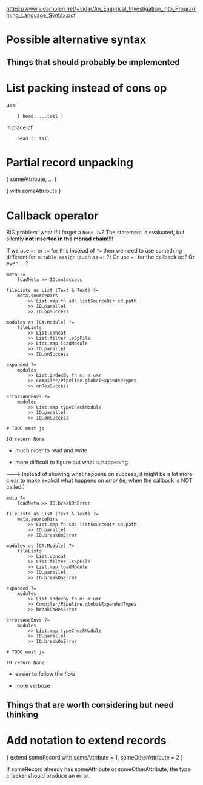 https://www.vidarholen.net/~vidar/An_Empirical_Investigation_into_Programming_Language_Syntax.pdf


Possible alternative syntax
===========================


Things that should probably be implemented
------------------------------------------

# List packing instead of cons op

  use

        [ head, ...tail ]

  in place of

        head :: tail


# Partial record unpacking

  { someAttribute, ... }

  { with someAttribute }




# Callback operator


BIG problem: what if I forget a `None ?=`?
The statement is evaluated, but silently **not inserted in the monad chain**!!!!





If we use `=:` or `:=` for this instead of `?=` then we need to use something different for `mutable assign` (such as `=!` ?)
Or use `=!` for the callback op?
Or even `::`?


    meta :=
        loadMeta >> IO.onSuccess

    fileLists as List (Text & Text) ?=
        meta.sourceDirs
            >> List.map fn sd: listSourceDir sd.path
            >> IO.parallel
            >> IO.onSuccess

    modules as [CA.Module] ?=
        fileLists
            >> List.concat
            >> List.filter isSpFile
            >> List.map loadModule
            >> IO.parallel
            >> IO.onSuccess

    expanded ?=
        modules
            >> List.indexBy fn m: m.umr
            >> Compiler/Pipeline.globalExpandedTypes
            >> onResSuccess

    errorsAndEnvs ?=
        modules
            >> List.map typeCheckModule
            >> IO.parallel
            >> IO.onSuccess

    # TODO emit js

    IO.return None



+ much nicer to read and write
- more difficult to figure out what is happening

---> Instead of showing what happens on success, it might be a lot more clear to make explicit what happens on *error*
    (ie, when the callback is NOT called!)



    meta ?=
        loadMeta >> IO.breakOnError

    fileLists as List (Text & Text) ?=
        meta.sourceDirs
            >> List.map fn sd: listSourceDir sd.path
            >> IO.parallel
            >> IO.breakOnError

    modules as [CA.Module] ?=
        fileLists
            >> List.concat
            >> List.filter isSpFile
            >> List.map loadModule
            >> IO.parallel
            >> IO.breakOnError

    expanded ?=
        modules
            >> List.indexBy fn m: m.umr
            >> Compiler/Pipeline.globalExpandedTypes
            >> breakOnResError

    errorsAndEnvs ?=
        modules
            >> List.map typeCheckModule
            >> IO.parallel
            >> IO.breakOnError

    # TODO emit js

    IO.return None


+ easier to follow the flow
- more verbose




Things that are worth considering but need thinking
---------------------------------------------------

# Add notation to extend records

  { extend someRecord with someAttribute = 1, someOtherAttribute = 2 }

  If someRecord already has someAttribute or someOtherAttribute, the type checker should produce an error.
